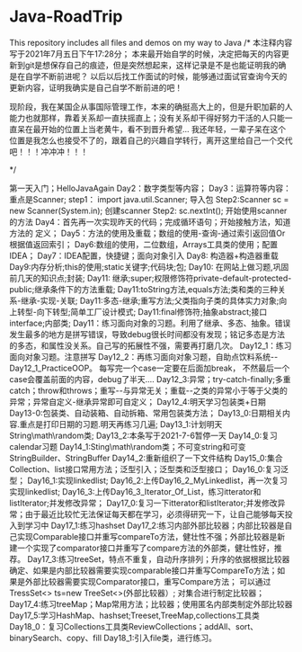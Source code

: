 # Java-RoadTrip
This repository includes all files and demos on my way to Java
/*
本注释内容写于2021年7月五日下午17:28分；
本来最开始自学的时候，决定把每天的内容更新到git是想保存自己的痕迹，但是突然想起来，这样记录是不是也能证明我的确是在自学不断前进呢？
以后以后找工作面试的时候，能够通过面试官查询今天的更新内容，证明我确实是自己自学不断前进的吧！

现阶段，我在某国企从事国际管理工作，本来的确挺高大上的，但是升职加薪的人能力也就那样，靠着关系却一直扶摇直上；没有关系却干得好努力干活的人只能一直呆在最开始的位置上当老黄牛，看不到晋升希望...
我还年轻，一辈子呆在这个位置是我怎么也接受不了的，跟着自己的兴趣自学转行，离开这里给自己一个交代吧！！！冲冲冲！！！

*/

第一天入门；HelloJavaAgain
Day2：数字类型等内容；
Day3：运算符等内容：
                重点是Scanner;
                step1： import java.util.Scanner;              导入包
                Step2:Scanner sc = new Scanner(System.in);      创建scanner
                Step2: sc.nextInt();                            开始使用scanner的方法
Day4：首先再一次实现昨天的代码；完成循环语句；开始接触方法，知道方法的 定义；
Day5：方法的使用及重载；数组的使用-查询-通过索引返回值Or根据值返回索引；
Day6:数组的使用，二位数组，Arrays工具类的使用；配置IDEA；
Day7：IDEA配置，快捷键；面向对象引入
Day8: 构造器+构造器重载
Day9:内存分析;this的使用;static关键字;代码块;包;
Day10: 在网站上做习题,巩固前几天的知识点;封装;
Day11: 继承;super;权限修饰符private-default-protected-public;继承条件下的方法重载;
Day11:toString方法,equals方法;类和类的三种关系-继承-实现-关联;
Day11:多态-继承;重写方法;父类指向子类的具体实力对象;向上转型-向下转型;简单工厂设计模式;
Day11:final修饰符;抽象abstract;接口interface;内部类;
Day11：练习面向对象的习题。利用了继承、多态、抽象。错误发生最多的地方是拼写错误，导致debug很长时间都没有发现；铭记多态是方法的多态，和属性没关系。自己写的拓展性不强，需要再打磨几次。
Day12_1：练习面向对象习题。注意拼写
Day12_2：再练习面向对象习题，自助点饮料系统--Day12_1_PracticeOOP。    每写完一个case一定要在后面加break， 不然最后一个case会覆盖前面的内容，debug了半天....
Day12_3:异常；try-catch-finally;多重catch；throw和throws；重写--与异常无关；重载--之类的异常小于等于父类的异常；异常自定义-继承异常即可自定义；
Day12_4:明天学习包装类+日期
Day13-0:包装类、自动装箱、自动拆箱、常用包装类方法；
Day13_0:日期相关内容.重点是打印日期的习题.明天再练习几遍;
Day13_1:计划明天String\math\random类;
Day13_2:本条写于2021-7-6暂停一天
Day14_0:复习calendar习题
Day14_1:Sting\math\random类；不可变string和可变StringBuilder、StringBuffer
Day14_2:重新组织了一下文件结构
Day15_0:集合Collection、list接口常用方法；泛型引入；泛型类和泛型接口；
Day16_0:复习泛型；
Day16_1:实现linkedlist;
Day16_2:上传Day16_2_MyLinkedlist，再一次复习实现linkedlist;
Day16_3:上传Day16_3_Iterator_Of_List，练习itterator和listIterator;并发修改异常；
Day17_0:复习一下itterator和listIterator;并发修改异常；由于最近比较忙无法保证每天都在学习，必须得研究一下，让自己能够每天投入到学习中
Day17_1:练习hashset
Day17_2:练习内部外部比较器；内部比较器是自己实现Comparable接口并重写compareTo方法，健壮性不强；外部比较器是新建一个实现了comparator接口并重写了compare方法的外部类，健壮性好，推荐。
Day17_3:练习treeSet，特点不重复，自动升序排列；升序的依据根据比较器确定、如果是内部比较器需要实现comparable接口并重写CompareTo方法；如果是外部比较器需要实现Comparator接口，重写Compare方法；
         可以通过TressSet<> ts=new TreeSet<>(外部比较器）; 对集合进行制定比较器；
Day17_4:练习treeMap；Map常用方法；比较器；使用匿名内部类制定外部比较器
Day17_5:学习HashMap、hashset;Treeset,TreeMap,collections工具类
Day18_0：复习Collections工具类ReviewCollections；addAll、sort、binarySearch、copy、fill
Day18_1:引入file类，进行练习。
